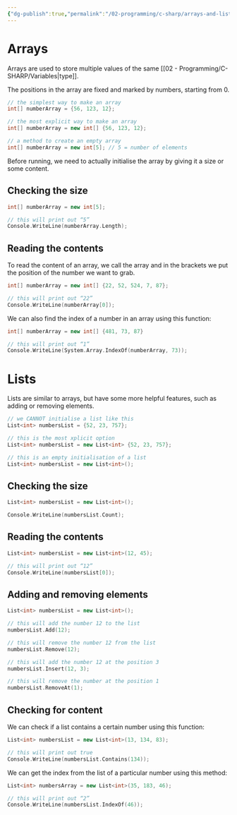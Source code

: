 ```yaml
---
{"dg-publish":true,"permalink":"/02-programming/c-sharp/arrays-and-lists/"}
---
```


# Arrays
Arrays are used to store multiple values of the same [[02 - Programming/C-SHARP/Variables\|type]].

The positions in the array are fixed and marked by numbers, starting from 0.

```cpp
// the simplest way to make an array
int[] numberArray = {56, 123, 12};

// the most explicit way to make an array
int[] numberArray = new int[] {56, 123, 12};

// a method to create an empty array
int[] numberArray = new int[5]; // 5 = number of elements
```
Before running, we need to actually initialise the array by giving it a size or some content.

## Checking the size
```cpp
int[] numberArray = new int[5];

// this will print out “5”
Console.WriteLine(numberArray.Length);
```
## Reading the contents
To read the content of an array, we call the array and in the brackets we put the position of the number we want to grab.
```cpp
int[] numberArray = new int[] {22, 52, 524, 7, 87};

// this will print out “22”
Console.WriteLine(numberArray[0]);
```

We can also find the index of a number in an array using this function:
```cpp
int[] numberArray = new int[] {481, 73, 87}

// this will print out “1”
Console.WriteLine(System.Array.IndexOf(numberArray, 73));
```

# Lists
Lists are similar to arrays, but have some more helpful features, such as adding or removing elements.

```cpp
// we CANNOT initialise a list like this
List<int> numbersList = {52, 23, 757};

// this is the most xplicit option
List<int> numbersList = new List<int> {52, 23, 757};

// this is an empty initialisation of a list
List<int> numbersList = new List<int>();
```

## Checking the size
```cpp
List<int> numbersList = new List<int>();

Console.WriteLine(numbersList.Count);
```
## Reading the contents
```cpp
List<int> numbersList = new List<int>(12, 45);

// this will print out “12”
Console.WriteLine(numbersList[0]);
```
## Adding and removing elements
```cpp
List<int> numbersList = new List<int>();

// this will add the number 12 to the list
numbersList.Add(12);

// this will remove the number 12 from the list
numbersList.Remove(12);

// this will add the number 12 at the position 3
numbersList.Insert(12, 3);

// this will remove the number at the position 1
numbersList.RemoveAt(1);
```

## Checking for content
We can check if a list contains a certain number using this function:
```cpp
List<int> numbersList = new List<int>(13, 134, 83);

// this will print out true
Console.WriteLine(numbersList.Contains(134));
```

We can get the index from the list of a particular number using this method:
```cpp
List<int> numbersArray = new List<int>(35, 183, 46);

// this will print out “2”
Console.WriteLine(numbersList.IndexOf(46));
```